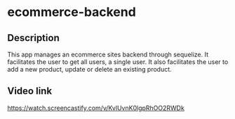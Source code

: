 # ecommerce-backend

## Description

This app manages an ecommerce sites backend through sequelize. It facilitates the user to get all users, a single user. It also facilitates the user to add a new product, update or delete an existing product.

## Video link

https://watch.screencastify.com/v/KvlUvnK0lgpRhOO2RWDk
